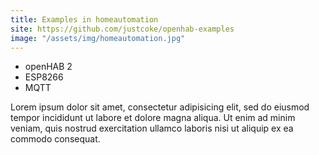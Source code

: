 ```yaml
---
title: Examples in homeautomation
site: https://github.com/justcoke/openhab-examples
image: "/assets/img/homeautomation.jpg"
---
```


* openHAB 2
* ESP8266
* MQTT

Lorem ipsum dolor sit amet, consectetur adipisicing elit, sed do eiusmod tempor incididunt ut labore et dolore magna aliqua. Ut enim ad minim veniam, quis nostrud exercitation ullamco laboris nisi ut aliquip ex ea commodo consequat.
